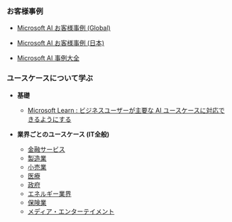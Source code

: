 ### お客様事例
- [Microsoft AI お客様事例 (Global)](https://www.microsoft.com/ja-jp/ai/customer-stories)

- [Microsoft AI お客様事例 (日本)](https://customers.microsoft.com/ja-jp/search?sq=%22Azure%20Machine%20Learning%22&ff=&p=2&so=story_publish_date%20desc)

- [Microsoft AI 事例大全](https://github.com/Azure/machine-learning-best-practices/raw/main/documents/microsoft_ai_usecase.pdf)

### ユースケースについて学ぶ
- **基礎**
    - [Microsoft Learn : ビジネスユーザーが主要な AI ユースケースに対応できるようにする](https://docs.microsoft.com/ja-JP/learn/modules/enable-business-users-with-key-ai-uses-cases/)

- **業界ごとのユースケース (IT全般)**
    - [金融サービス](https://azure.microsoft.com/ja-jp/industries/financial/)
    - [製造業](https://azure.microsoft.com/ja-jp/industries/discrete-manufacturing/)
    - [小売業](https://azure.microsoft.com/ja-jp/industries/retailers/usecases/)
    - [医療](https://azure.microsoft.com/ja-jp/industries/healthcare/usecases/)
    - [政府](https://azure.microsoft.com/ja-jp/industries/government/)
    - [エネルギー業界](https://azure.microsoft.com/ja-jp/industries/energy/)
    - [保険業](https://azure.microsoft.com/ja-jp/industries/insurance/usecases/)
    - [メディア・エンターテイメント](https://azure.microsoft.com/ja-jp/industries/media/)




